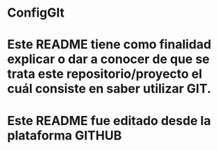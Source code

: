 # ConfigGIt


# Este README tiene como finalidad explicar o dar a conocer de que se trata este repositorio/proyecto el cuál consiste en saber utilizar GIT.

# Este README fue editado desde la plataforma GITHUB
